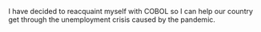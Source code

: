 I have decided to reacquaint myself with COBOL so I can help our country get through the unemployment crisis caused by the pandemic.
